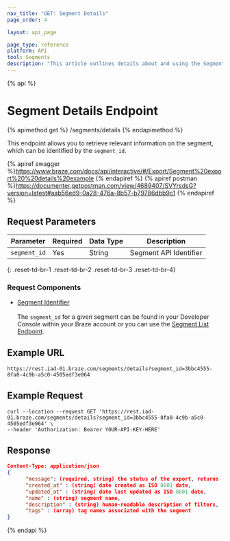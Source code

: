 ```yaml
---
nav_title: "GET: Segment Details"
page_order: 4

layout: api_page

page_type: reference
platform: API
tool: Segments
description: "This article outlines details about and using the Segments Details endpoint to export a list of available Segments."
---
```

{% api %}
# Segment Details Endpoint
{% apimethod get %}
/segments/details
{% endapimethod %}

This endpoint allows you to retrieve relevant information on the segment, which can be identified by the `segment_id`.

{% apiref swagger %}https://www.braze.com/docs/api/interactive/#/Export/Segment%20export%20%20details%20example {% endapiref %}
{% apiref postman %}https://documenter.getpostman.com/view/4689407/SVYrsdsG?version=latest#aab56ed9-0a28-476a-8b57-b79786dbb9c1 {% endapiref %}

## Request Parameters

| Parameter    | Required | Data Type | Description            |
| ------------ | -------- | --------- | ---------------------- |
| `segment_id` | Yes      | String    | Segment API Identifier |
{: .reset-td-br-1 .reset-td-br-2 .reset-td-br-3  .reset-td-br-4}

### Request Components
- [Segment Identifier]({{site.baseurl}}/api/identifier_types/)
<br><br>
The `segment_id` for a given segment can be found in your Developer Console within your Braze account or you can use the [Segment List Endpoint](#segment-list).

## Example URL
`https://rest.iad-01.braze.com/segments/details?segment_id=3bbc4555-8fa0-4c9b-a5c0-4505edf3e064`

## Example Request
```
curl --location --request GET 'https://rest.iad-01.braze.com/segments/details?segment_id=3bbc4555-8fa0-4c9b-a5c0-4505edf3e064' \
--header 'Authorization: Bearer YOUR-API-KEY-HERE'
```

## Response

```json
Content-Type: application/json
{
      "message": (required, string) the status of the export, returns 'success' when completed without errors,
      "created_at" : (string) date created as ISO 8601 date,
      "updated_at" : (string) date last updated as ISO 8601 date,
      "name" : (string) segment name,
      "description" : (string) human-readable description of filters,
      "tags" : (array) tag names associated with the segment
}
```
{% endapi %}

